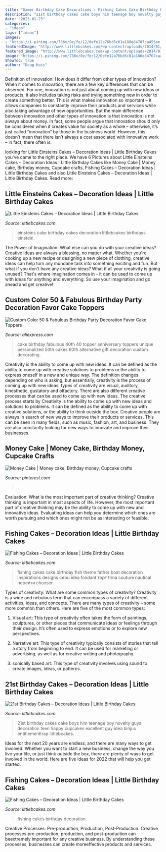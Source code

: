 ```yaml
---
title: "Gamer Birthday Cake Decorations : Fishing Cakes Cake Birthday Fish Theme Father Boat Decoration Inspirations Designs Cebu Idea Fondant торт Trina Couture Nautical перейти Chooser"
description: "21st birthday cakes cake boys him teenage boy novelty guys decoration teen happy cupcakes excellent guy idea birijus entitlementtrap littlebcakes"
date: "2023-01-23"
categories:
- "ideas"
tags: ["ideas"]
images:
- "https://i.pinimg.com/736x/0e/fe/12/0efe12a76bd5c81a186e84707ca455ee.jpg"
featuredImage: "http://www.littlebcakes.com/wp-content/uploads/2014/01/Little-Einsteins-Birthdays-Cake-768x1024.jpg"
featured_image: "http://www.littlebcakes.com/wp-content/uploads/2014/01/Little-Einsteins-Birthdays-Cake-768x1024.jpg"
image: "https://i.pinimg.com/736x/0e/fe/12/0efe12a76bd5c81a186e84707ca455ee.jpg"
ShowToc: true
author: "Doug Koss"
---
```



Definition of innovation: How does it differ from other types of innovation?
When it comes to innovation, there are a few key differences that can be observed. For one, innovation is not just about coming up with new ideas or products; it also includes taking risks and trying something new in order to create something better. This is what makes innovation so important – it allows companies to constantly improve their products and services while also taking advantage of new opportunities.
But the main difference between innovation and other types of innovation is that innovation is not always about money. In fact, some people argue that innovation should only be considered when it creates value for society as a whole – otherwise, it’s just called “innovation” by those in the business world. However, this doesn’t mean that there isn’t always a cost associated with innovative work – in fact, there often is.

	

		
looking for Little Einsteins Cakes – Decoration Ideas | Little Birthday Cakes you've came to the right place. We have 6 Pictures about Little Einsteins Cakes – Decoration Ideas | Little Birthday Cakes like Money Cake | Money cake, Birthday money, Cupcake crafts, Fishing Cakes – Decoration Ideas | Little Birthday Cakes and also Little Einsteins Cakes – Decoration Ideas | Little Birthday Cakes. Read more:
		
    
## Little Einsteins Cakes – Decoration Ideas | Little Birthday Cakes

<img loading=lazy src="http://www.littlebcakes.com/wp-content/uploads/2014/01/Little-Einsteins-Birthdays-Cake-768x1024.jpg" onerror="this.onerror=null;this.src='https://tse4.mm.bing.net/th?id=OIP.OT8DsuXgX4rehHZfltf8-gHaJ4&amp;pid=15.1';" alt="Little Einsteins Cakes – Decoration Ideas | Little Birthday Cakes">

_Source: littlebcakes.com_

>einsteins cake birthday cakes decoration littlebcakes birthdays einstein. 

	

The Power of Imagination: What else can you do with your creative ideas?
Creative ideas are always a blessing, no matter what. Whether you're cooking up a new recipe or designing a new piece of clothing, creative ideas can help turn any mundane task into something exciting and fun. But what if you don't have any creative ideas? What if all your creativity is going unused? That's where imagination comes in - it can be used to come up with ideas for anything and everything. So use your imagination and go ahead and get creative!

    
## Custom Color 50 &amp; Fabulous Birthday Party Decoration Favor Cake Toppers

<img loading=lazy src="https://ae01.alicdn.com/kf/HTB1DapuNXXXXXcuXpXXq6xXFXXXP/Custom-Color-50-Fabulous-Birthday-Party-Decoration-Favor-Cake-Toppers-Personalized-Cake-Topper-for-50th-Birthday.jpg" onerror="this.onerror=null;this.src='https://tse2.mm.bing.net/th?id=OIP.IYXX1XwnrD7QbxR-oYy7UgHaJ8&amp;pid=15.1';" alt="Custom Color 50 &amp; Fabulous Birthday Party Decoration Favor Cake Toppers">

_Source: aliexpress.com_

>cake birthday fabulous 40th 40 topper anniversary toppers unique personalized 50th cakes 60th alternative gift decoration custom decorating. 

	

Creativity is the ability to come up with new ideas. It can be defined as the ability to come up with creative solutions to problems or the ability to express oneself in a new and unique way. The definition changes depending on who is asking, but essentially, creativity is the process of coming up with new ideas. types of creativity are visual, auditory, kinesthetic, gustatory and olfactory. There are also different creative processes that can be used to come up with new ideas. The creative process starts by
Creativity is the ability to come up with new ideas and solutions to problems. It can be defined as the ability to come up with creative solutions, or the ability to think outside the box. Creative people are always in search of new ways to improve their products or services. This can be seen in many fields, such as music, fashion, art, and business. They are also constantly looking for new ways to innovate and improve their businesses.

    
## Money Cake | Money Cake, Birthday Money, Cupcake Crafts

<img loading=lazy src="https://i.pinimg.com/736x/0e/fe/12/0efe12a76bd5c81a186e84707ca455ee.jpg" onerror="this.onerror=null;this.src='https://tse3.mm.bing.net/th?id=OIP.xkWW-NbwJu2n3S3QMkomfQHaKU&amp;pid=15.1';" alt="Money Cake | Money cake, Birthday money, Cupcake crafts">

_Source: pinterest.com_

>. 

	

Evaluation: What is the most important part of creative thinking?
Creative thinking is important in most aspects of life. However, the most important part of creative thinking may be the ability to come up with new and innovative ideas. Evaluating ideas can help you determine which ones are worth pursuing and which ones might not be as interesting or feasible.

    
## Fishing Cakes – Decoration Ideas | Little Birthday Cakes

<img loading=lazy src="http://www.littlebcakes.com/wp-content/uploads/2014/01/Fishing-Cakes-Images-768x1024.jpg" onerror="this.onerror=null;this.src='https://tse4.mm.bing.net/th?id=OIP.S3wlJN5qLFvpB1LYeXJyMwHaJ4&amp;pid=15.1';" alt="Fishing Cakes – Decoration Ideas | Little Birthday Cakes">

_Source: littlebcakes.com_

>fishing cakes cake birthday fish theme father boat decoration inspirations designs cebu idea fondant торт trina couture nautical перейти chooser. 

	

Types of creativity: What are some common types of creativity?
Creativity is a wide and nebulous term that can encompass a variety of different activities, ideas, and concepts. There are many types of creativity – some more common than others. Here are five of the most common types:
1. Visual art: This type of creativity often takes the form of paintings, sculptures, or other pieces that communicate ideas or feelings through their design. It’s often used to express emotions or to explore new perspectives.

2. Narrative art: This type of creativity typically consists of stories that tell a story from beginning to end. It can be used for marketing or advertising, as well as for creative writing and photography.

3. sonically based art: This type of creativity involves using sound to create images, ideas, or patterns.

    
## 21st Birthday Cakes – Decoration Ideas | Little Birthday Cakes

<img loading=lazy src="https://www.littlebcakes.com/wp-content/uploads/2014/02/21st-Birthday-Cake-768x1024.jpg" onerror="this.onerror=null;this.src='https://tse2.mm.bing.net/th?id=OIP.dDSNhLNVPcQaiIWfbp_0LwHaJ4&amp;pid=15.1';" alt="21st Birthday Cakes – Decoration Ideas | Little Birthday Cakes">

_Source: littlebcakes.com_

>21st birthday cakes cake boys him teenage boy novelty guys decoration teen happy cupcakes excellent guy idea birijus entitlementtrap littlebcakes. 

	

Ideas for the next 20 years are endless, and there are many ways to get involved. Whether you want to start a new business, change the way you live your life, or just think outside the box, there are plenty of ways to get involved in the world. Here are five ideas for 2022 that will help you get started.

    
## Fishing Cakes – Decoration Ideas | Little Birthday Cakes

<img loading=lazy src="http://www.littlebcakes.com/wp-content/uploads/2014/01/Fishing-Cakes-Pictures.jpg" onerror="this.onerror=null;this.src='https://tse2.mm.bing.net/th?id=OIP.WJsRCzF0Q2CVUEzy-8cMmQHaJ4&amp;pid=15.1';" alt="Fishing Cakes – Decoration Ideas | Little Birthday Cakes">

_Source: littlebcakes.com_

>fishing cakes birthday decoration. 

	

Creative Processes: Pre-production, Production, Post-Production.
Creative processes pre-production, production, and post-production can beextremely important for any creative business. By understanding these processes, businesses can create moreeffective products and services.

